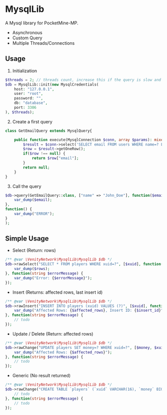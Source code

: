# MysqlLib
A Mysql library for PocketMine-MP.
- Asynchronous
- Custom Query
- Multiple Threads/Connections
## Usage
1. Initialization
```php
$threads = 2; // threads count, increase this if the query is slow and prevent blocking query
$db = MysqlLib::init(new MysqlCredentials(
    host: "127.0.0.1",
    user: "root",
    password: "",
    db: "database",
    port: 3306
), $threads);
```
2. Create a first query
```php
class GetEmailQuery extends MysqlQuery{

    public function execute(MysqlConnection $conn, array $params): mixed{
        $result = $conn->select('SELECT email FROM users WHERE name=? LIMIT 1', $params["name"]);
        $row = $result->getOneRow();
        if($row !== null) {
            return $row["email"];
        }
        return null;
    }
}
```
3. Call the query
```php
$db->query(GetEmailQuery::class, ["name" => "John_Doe"], function($email) {
    var_dump($email);
},
function() {
    var_dump("ERROR");
}
);
```
## Simple Usage
- Select (Return: rows)
```php
/** @var \VenityNetwork\MysqlLib\MysqlLib $db */
$db->rawSelect("SELECT * FROM players WHERE xuid=?", [$xuid], function(?array $rows) {
    var_dump($rows);
}, function(string $errorMessage) {
    var_dump("Error: {$errorMessage}");
});
```
- Insert (Returns: affected rows, last insert id)
```php
/** @var \VenityNetwork\MysqlLib\MysqlLib $db */
$db->rawInsert("INSERT INTO players (xuid) VALUES (?)", [$xuid], function(int $affected_rows, int $insert_id) {
    var_dump("Affected Rows: {$affected_rows}, Insert ID: {$insert_id}");
}, function(string $errorMessage) {
    // todo
});
```
- Update / Delete (Return: affected rows)
```php
/** @var \VenityNetwork\MysqlLib\MysqlLib $db */
$db->rawChange("UPDATE players SET money=? WHERE xuid=?", [$money, $xuid], function(int $affected_rows) {
    var_dump("Affected Rows: {$affected_rows}");
}, function(string $errorMessage) {
    // todo
});
```
- Generic (No result returned)
```php
/** @var \VenityNetwork\MysqlLib\MysqlLib $db */
$db->rawChange("CREATE TABLE `players` (`xuid` VARCHAR(16), `money` BIGINT) PRIMARY KEY (`xuid`)", function(bool $success) {
    // todo
}, function(string $errorMessage) {
    // todo
});
```